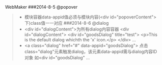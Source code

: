 WebMaker
###2014-8-5 @popover 
> * 模块容器data-appid值必须与模块内容(&lt;div id="popoverContent"&gt;下)class值一一对应
###2014-8-6 @dialog
> * &lt;div id="dialogContent"&gt;为所有dialog内容容器
		    &lt;div id="dialogContent"&gt;
				&lt;div id="goodsDialog" title="test"&gt;
					&lt;p&gt;This is the default dialog whichth the 'x' icon.&lt;/p&gt;
				&lt;/div&gt; 
			...	
> * &lt;a class="dialog" href="#" data-appid="goodsDialog"&gt;  点击class="dialog"元素触发dialog，该元素data-appid需与dialog内容ID对象
			如&lt;div id="goodsDialog" ...
			
